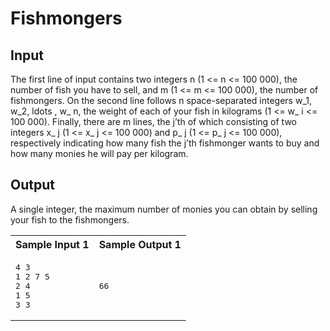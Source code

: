 # Fishmongers


## Input

The first line of input contains two integers n (1 <= n <= 100 000), the number of fish you have to sell, and m (1 <= m <= 100 000), the number of fishmongers. On the second line follows n space-separated integers w_1, w_2, ldots , w_ n, the weight of each of your fish in kilograms (1 <= w_ i <= 100 000). Finally, there are m lines, the j’th of which consisting of two integers x_ j (1 <= x_ j <= 100 000) and p_ j (1 <= p_ j <= 100 000), respectively indicating how many fish the j’th fishmonger wants to buy and how many monies he will pay per kilogram.

## Output

A single integer, the maximum number of monies you can obtain by selling your fish to the fishmongers.

<table class="sample" summary="sample data">

<tbody>

<tr>


<th>Sample Input 1</th>

<th>Sample Output 1</th>

</tr>

<tr>

<td>

<pre>4 3
1 2 7 5
2 4
1 5
3 3
</pre>

</td>

<td>

<pre>66
</pre>

</td>

</tr>

</tbody>

</table>